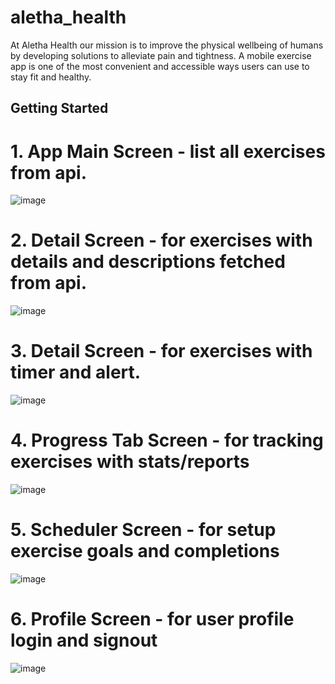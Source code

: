 # aletha_health

At Aletha Health our mission is to improve the physical wellbeing of humans by developing solutions
to alleviate pain and tightness. A mobile exercise app is one of the most convenient and accessible
ways users can use to stay fit and healthy.

## Getting Started
# 1. App Main Screen - list all exercises from api.
![image](screenimages/app1_mainapp_screen.png)
# 2. Detail Screen - for exercises with details and descriptions fetched from api.
![image](screenimages/app1_screen2_detailscreen.png)
# 3. Detail Screen - for exercises with timer and alert.
![image](screenimages/app1_screen3_timerwithnotification.png)
# 4. Progress Tab Screen - for tracking exercises with stats/reports
![image](screenimages/app1_screen4_progresstab_with_chart.png)
# 5. Scheduler Screen - for setup exercise goals and completions
![image](screenimages/app1_screen5_scheduler.png)
# 6. Profile Screen - for user profile login and signout
![image](screenimages/app1_screen6_profile.png)
